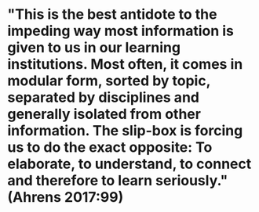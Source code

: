 # "This is the best antidote to the impeding way most information is given to us in our learning institutions. Most often, it comes in modular form, sorted by topic, separated by disciplines and generally isolated from other information. The slip-box is forcing us to do the exact opposite: To elaborate, to understand, to connect and therefore to learn seriously." (Ahrens 2017:99)
